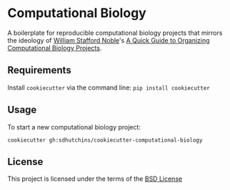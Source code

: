 Computational Biology
======================

A boilerplate for reproducible computational biology projects that mirrors the ideology of [William Stafford Noble](https://github.com/wsnoble)'s [A Quick Guide to Organizing Computational Biology Projects](http://journals.plos.org/ploscompbiol/article?id=10.1371/journal.pcbi.1000424).

Requirements
------------
Install `cookiecutter` via the command line: `pip install cookiecutter`

Usage
-----
To start a new computational biology project:

`cookiecutter gh:sdhutchins/cookiecutter-computational-biology`

License
-------
This project is licensed under the terms of the [BSD License](/LICENSE)
